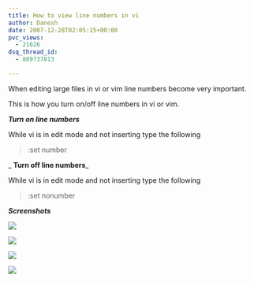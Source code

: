 ```yaml
---
title: How to view line numbers in vi
author: Danesh
date: 2007-12-28T02:05:15+00:00
pvc_views:
  - 21626
dsq_thread_id:
  - 889737813

---
```

When editing large files in vi or vim line numbers become very important.

This is how you turn on/off line numbers in vi or vim.

_**Turn on line numbers**_

While vi is in edit mode and not inserting type the following

> :set number

_ **Turn off line numbers**_

While vi is in edit mode and not inserting type the following

> :set nonumber

_**Screenshots**_  
<!--more-->

  
![][1] 

![][2] 

![][3] 

![][4]

 [1]: http://img186.imageshack.us/img186/813/vi1re4.jpg
 [2]: http://img186.imageshack.us/img186/8959/vi2mg4.jpg
 [3]: http://img186.imageshack.us/img186/9686/vi3mx6.jpg
 [4]: http://img186.imageshack.us/img186/4822/vi4oz2.jpg